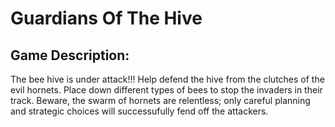 # Guardians Of The Hive

## Game Description: 

The bee hive is under attack!!! Help defend the hive from the clutches of the evil hornets. Place down different types of bees to stop the invaders in their track. Beware, the swarm of hornets are relentless; only careful planning and strategic choices will successufully fend off the attackers. 

